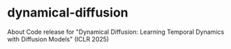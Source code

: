 # dynamical-diffusion
About Code release for "Dynamical Diffusion: Learning Temporal Dynamics with Diffusion Models" (ICLR 2025)
